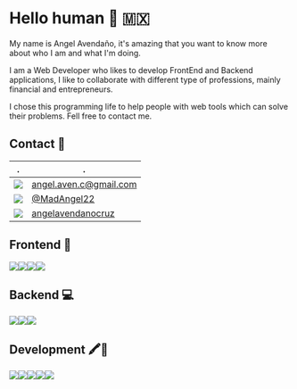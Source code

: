 # Hello human 👋 🇲🇽

My name is Angel Avendaño, it's amazing  that you want to know more about who I am and what I'm doing.

I am a Web Developer who likes to develop FrontEnd and Backend applications, I like to collaborate with different type of professions, mainly financial and entrepreneurs.

I chose this programming life to help people with web tools which can solve their problems.  Fell free to contact me.


## Contact 📱
 . | . |
---|---|
<img src="https://img.shields.io/badge/Gmail-D14836?style=for-the-badge&logo=gmail&logoColor=white" />  | angel.aven.c@gmail.com | 
<img src="https://img.shields.io/badge/Twitter-1DA1F2?style=for-the-badge&logo=twitter&logoColor=white" /> | [@MadAngel22](https://mobile.twitter.com/MadAngel22) |
<img src="https://img.shields.io/badge/LinkedIn-0077B5?style=for-the-badge&logo=linkedin&logoColor=white" /> | [angelavendanocruz](https://www.linkedin.com/in/angelavendanocruz/) |

## Frontend 🎨
<img src="https://img.shields.io/badge/HTML5-E34F26?style=for-the-badge&logo=html5&logoColor=white" /><img src="https://img.shields.io/badge/CSS3-1572B6?style=for-the-badge&logo=css3&logoColor=white" /><img src="https://img.shields.io/badge/JavaScript-323330?style=for-the-badge&logo=javascript&logoColor=F7DF1E" /><img src="https://img.shields.io/badge/React-20232A?style=for-the-badge&logo=react&logoColor=61DAFB" />


## Backend 💻
<img src="https://img.shields.io/badge/Node.js-339933?style=for-the-badge&logo=nodedotjs&logoColor=white" /><img src="https://img.shields.io/badge/PostgreSQL-316192?style=for-the-badge&logo=postgresql&logoColor=white" /><img src="https://img.shields.io/badge/MongoDB-4EA94B?style=for-the-badge&logo=mongodb&logoColor=white" />

## Development 🖍📐
<img src="https://img.shields.io/badge/Git-F05032?style=for-the-badge&logo=git&logoColor=white"/><img src="https://img.shields.io/badge/Webpack-8DD6F9?style=for-the-badge&logo=Webpack&logoColor=white" /><img src="https://img.shields.io/badge/npm-CB3837?style=for-the-badge&logo=npm&logoColor=white"/><img src="https://img.shields.io/badge/Docker-2CA5E0?style=for-the-badge&logo=docker&logoColor=white"/><img src="https://img.shields.io/badge/Apache-D22128?style=for-the-badge&logo=Apache&logoColor=white" />
